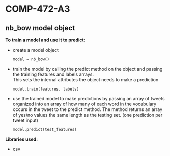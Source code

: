 # COMP-472-A3

## nb_bow model object
**To train a model and use it to predict:**
- create a model object 

  `model = nb_bow()`


- train the model by calling the predict method on the object and passing the training features and labels arrays.  
  This sets the internal attributes the object needs to make a prediction
  
  `model.train(features, labels)`


- use the trained model to make predictions by passing an array of tweets organized into an array of how many of each 
  word in the vocabulary occurs in the tweet to the predict method. The method returns an array of yes/no values the 
  same length as the testing set.  (one prediction per tweet input)
  
  `model.predict(test_features)`
  


**Libraries used:**
- csv
